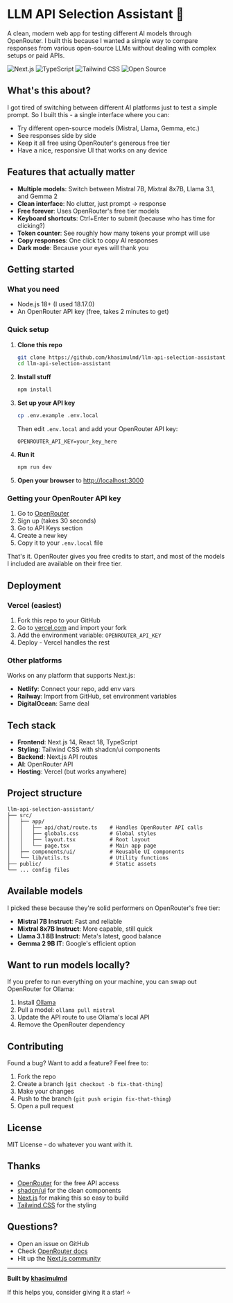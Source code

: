 # LLM API Selection Assistant 🚀

A clean, modern web app for testing different AI models through OpenRouter. I built this because I wanted a simple way to compare responses from various open-source LLMs without dealing with complex setups or paid APIs.

![Next.js](https://img.shields.io/badge/Next.js-14-black?style=for-the-badge&logo=next.js)
![TypeScript](https://img.shields.io/badge/TypeScript-5.0-blue?style=for-the-badge&logo=typescript)
![Tailwind CSS](https://img.shields.io/badge/Tailwind_CSS-3.3-38B2AC?style=for-the-badge&logo=tailwind-css)
![Open Source](https://img.shields.io/badge/Open_Source-Yes-green?style=for-the-badge)

## What's this about?

I got tired of switching between different AI platforms just to test a simple prompt. So I built this - a single interface where you can:
- Try different open-source models (Mistral, Llama, Gemma, etc.)
- See responses side by side
- Keep it all free using OpenRouter's generous free tier
- Have a nice, responsive UI that works on any device

## Features that actually matter

- **Multiple models**: Switch between Mistral 7B, Mixtral 8x7B, Llama 3.1, and Gemma 2
- **Clean interface**: No clutter, just prompt → response
- **Free forever**: Uses OpenRouter's free tier models
- **Keyboard shortcuts**: Ctrl+Enter to submit (because who has time for clicking?)
- **Token counter**: See roughly how many tokens your prompt will use
- **Copy responses**: One click to copy AI responses
- **Dark mode**: Because your eyes will thank you

## Getting started

### What you need
- Node.js 18+ (I used 18.17.0)
- An OpenRouter API key (free, takes 2 minutes to get)

### Quick setup

1. **Clone this repo**
   ```bash
   git clone https://github.com/khasimulmd/llm-api-selection-assistant.git
   cd llm-api-selection-assistant
   ```

2. **Install stuff**
   ```bash
   npm install
   ```

3. **Set up your API key**
   ```bash
   cp .env.example .env.local
   ```
   
   Then edit `.env.local` and add your OpenRouter API key:
   ```env
   OPENROUTER_API_KEY=your_key_here
   ```

4. **Run it**
   ```bash
   npm run dev
   ```

5. **Open your browser** to [http://localhost:3000](http://localhost:3000)

### Getting your OpenRouter API key

1. Go to [OpenRouter](https://openrouter.ai)
2. Sign up (takes 30 seconds)
3. Go to API Keys section
4. Create a new key
5. Copy it to your `.env.local` file

That's it. OpenRouter gives you free credits to start, and most of the models I included are available on their free tier.

## Deployment

### Vercel (easiest)

1. Fork this repo to your GitHub
2. Go to [vercel.com](https://vercel.com) and import your fork
3. Add the environment variable: `OPENROUTER_API_KEY`
4. Deploy - Vercel handles the rest

### Other platforms

Works on any platform that supports Next.js:
- **Netlify**: Connect your repo, add env vars
- **Railway**: Import from GitHub, set environment variables
- **DigitalOcean**: Same deal

## Tech stack

- **Frontend**: Next.js 14, React 18, TypeScript
- **Styling**: Tailwind CSS with shadcn/ui components
- **Backend**: Next.js API routes
- **AI**: OpenRouter API
- **Hosting**: Vercel (but works anywhere)

## Project structure

```
llm-api-selection-assistant/
├── src/
│   ├── app/
│   │   ├── api/chat/route.ts    # Handles OpenRouter API calls
│   │   ├── globals.css          # Global styles
│   │   ├── layout.tsx           # Root layout
│   │   └── page.tsx             # Main app page
│   ├── components/ui/           # Reusable UI components
│   └── lib/utils.ts             # Utility functions
├── public/                      # Static assets
└── ... config files
```

## Available models

I picked these because they're solid performers on OpenRouter's free tier:

- **Mistral 7B Instruct**: Fast and reliable
- **Mixtral 8x7B Instruct**: More capable, still quick
- **Llama 3.1 8B Instruct**: Meta's latest, good balance
- **Gemma 2 9B IT**: Google's efficient option

## Want to run models locally?

If you prefer to run everything on your machine, you can swap out OpenRouter for Ollama:

1. Install [Ollama](https://ollama.ai)
2. Pull a model: `ollama pull mistral`
3. Update the API route to use Ollama's local API
4. Remove the OpenRouter dependency

## Contributing

Found a bug? Want to add a feature? Feel free to:

1. Fork the repo
2. Create a branch (`git checkout -b fix-that-thing`)
3. Make your changes
4. Push to the branch (`git push origin fix-that-thing`)
5. Open a pull request

## License

MIT License - do whatever you want with it.

## Thanks

- [OpenRouter](https://openrouter.ai) for the free API access
- [shadcn/ui](https://ui.shadcn.com) for the clean components
- [Next.js](https://nextjs.org) for making this so easy to build
- [Tailwind CSS](https://tailwindcss.com) for the styling

## Questions?

- Open an issue on GitHub
- Check [OpenRouter docs](https://openrouter.ai/docs)
- Hit up the [Next.js community](https://nextjs.org/community)

---

**Built by [khasimulmd](https://github.com/khasimulmd)**

If this helps you, consider giving it a star! ⭐
